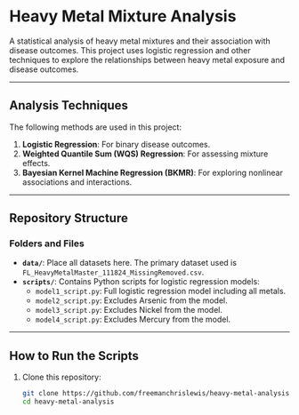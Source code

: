 # Heavy Metal Mixture Analysis

A statistical analysis of heavy metal mixtures and their association with disease outcomes. This project uses logistic regression and other techniques to explore the relationships between heavy metal exposure and disease outcomes.

---

## Analysis Techniques
The following methods are used in this project:
1. **Logistic Regression**: For binary disease outcomes.
2. **Weighted Quantile Sum (WQS) Regression**: For assessing mixture effects.
3. **Bayesian Kernel Machine Regression (BKMR)**: For exploring nonlinear associations and interactions.

---

## Repository Structure

### **Folders and Files**
- **`data/`**: Place all datasets here. The primary dataset used is `FL_HeavyMetalMaster_111824_MissingRemoved.csv`.
- **`scripts/`**: Contains Python scripts for logistic regression models:
  - `model1_script.py`: Full logistic regression model including all metals.
  - `model2_script.py`: Excludes Arsenic from the model.
  - `model3_script.py`: Excludes Nickel from the model.
  - `model4_script.py`: Excludes Mercury from the model. 

---

## How to Run the Scripts
1. Clone this repository:
   ```bash
   git clone https://github.com/freemanchrislewis/heavy-metal-analysis.git
   cd heavy-metal-analysis
